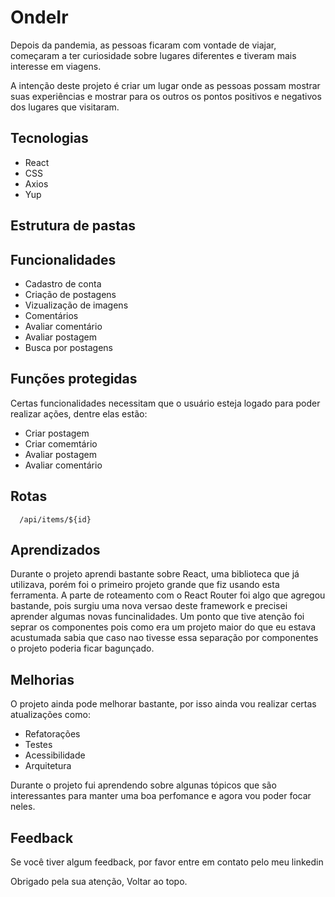 
# OndeIr

Depois da pandemia, as pessoas ficaram com vontade de viajar, começaram a ter curiosidade sobre lugares diferentes e tiveram mais interesse em viagens.

A intenção deste projeto é criar um lugar onde as pessoas possam mostrar suas experiências e mostrar para os outros os pontos positivos e negativos dos lugares que visitaram.


## Tecnologias

- React
- CSS
- Axios
- Yup

## Estrutura de pastas

## Funcionalidades

- Cadastro de conta
- Criação de postagens
- Vizualização de imagens
- Comentários
- Avaliar comentário
- Avaliar postagem
- Busca por postagens

## Funções protegidas

Certas funcionalidades necessitam que o usuário esteja logado para poder realizar ações, dentre elas estão:

- Criar postagem
- Criar comemtário
- Avaliar postagem
- Avaliar comentário

## Rotas

```http
  /api/items/${id}
```


## Aprendizados

Durante o projeto aprendi bastante sobre React, uma biblioteca que já utilizava, porém foi o primeiro projeto grande que fiz usando esta ferramenta. A parte de roteamento com o React Router foi algo que agregou bastande, pois surgiu uma nova versao deste framework e precisei aprender algumas novas funcinalidades. Um ponto que tive atenção foi seprar os componentes pois como era um projeto maior do que eu estava acustumada sabia que caso nao tivesse essa separação por componentes o projeto poderia ficar bagunçado.


## Melhorias

O projeto ainda pode melhorar bastante, por isso ainda vou realizar certas atualizações como:

- Refatorações
- Testes
- Acessibilidade
- Arquitetura

Durante o projeto fui aprendendo sobre algunas tópicos que são interessantes para manter uma boa perfomance e agora vou poder focar neles.


## Feedback

Se você tiver algum feedback, por favor entre em contato pelo meu linkedin

Obrigado pela sua atenção, Voltar ao topo.

